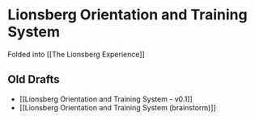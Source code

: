 # Lionsberg Orientation and Training System

Folded into [[The Lionsberg Experience]]  

## Old Drafts

- [[Lionsberg Orientation and Training System - v0.1]]  
- [[Lionsberg Orientation and Training System (brainstorm)]] 
